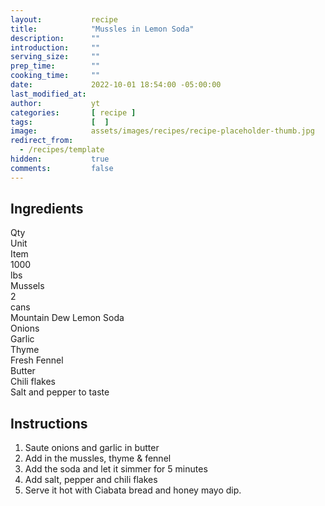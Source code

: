 ```yaml
---
layout:           recipe
title:            "Mussles in Lemon Soda"
description:      ""
introduction:     ""
serving_size:     ""
prep_time:        ""
cooking_time:     ""
date:             2022-10-01 18:54:00 -05:00:00
last_modified_at: 
author:           yt
categories:       [ recipe ]
tags:             [  ]
image:            assets/images/recipes/recipe-placeholder-thumb.jpg
redirect_from:
  - /recipes/template
hidden:           true
comments:         false
---
```


<div class="container">
  <div class="row">
    <div class="col-lg-5 mt-3">
    <h2 class="mt-0 p-1 text-center text-white bg-dark">Ingredients</h2>
    <div class="container">
        <div class="row text-white bg-secondary font-weight-bold">
            <div class="col-lg-3">
            Qty
            </div>
            <div class="col-lg-3">
            Unit
            </div>
            <div class="col-lg-6">
            Item
            </div>
        </div>
        <div class="row">
            <div class="col-lg-3">
            1000
            </div>
            <div class="col-lg-3">
            lbs
            </div>
            <div class="col-lg-6">
            Mussels
            </div>
        </div>
        <div class="row">
            <div class="col-lg-3">
            2
            </div>
            <div class="col-lg-3">
            cans
            </div>
            <div class="col-lg-6">
            Mountain Dew Lemon Soda
            </div>
        </div>
        <div class="row">
            <div class="col-lg-12">
            Onions<br/>
            Garlic<br/>
            Thyme<br/>
            Fresh Fennel<br/>
            Butter<br/>
            Chili flakes<br/>
            Salt and pepper to taste<br/>
        </div>
      </div>
    </div>
  </div>
  <div class="col-lg-7 mt-3">
    <h2 class="mt-0 p-1 text-center text-white bg-dark">Instructions</h2>
    <ol>
      <li>Saute onions and garlic in butter</li>
      <li>Add in the mussles, thyme & fennel</li>
      <li>Add the soda and let it simmer for 5 minutes</li>
      <li>Add salt, pepper and chili flakes</li>
      <li>Serve it hot with Ciabata bread and honey mayo dip.</li>
    </ol>
    </div>
  </div>
</div>
<p>&nbsp;</p>
<p>&nbsp;</p>